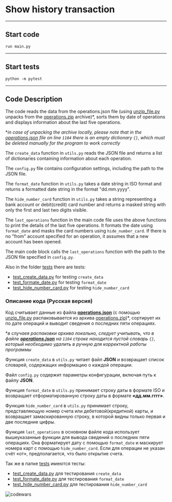 ﻿# Show history transaction

---

## Start code

`run main.py`

---
## Start tests
`python -m pytest`

---
## Code Description
The code reads the data from the operations.json file 
(using [unzip_file.py](unzip_file.py) unpacks from the
[operations.zip](operations.zip) archive)*, sorts them by date of
operations and displays information about the last five operations.

*_in case of unpacking the archive locally, please note that in 
the [operations.json](operations.json) file on line `1104` there 
is an empty dictionary `{}`, which must be deleted manually for 
the program to work correctly_

The `create_data` function in `utils.py` reads the JSON file and 
returns a list of dictionaries containing information about each operation. 

The `config.py` file contains configuration settings, including 
the path to the JSON file. 

The `format_date` function in `utils.py` takes a date string in 
ISO format and returns a formatted date string in the format "dd.mm.yyyy".

The `hide_number_card` function in `utils.py` takes a string 
representing a bank account or debit(credit) card number and returns a masked string with only the first and last two digits visible. 

The `last_operations` function in the main code file uses the 
above functions to print the details of the last five operations. It formats the date using `format_date` and masks the 
card numbers using `hide_number_card`. If there is no "from" account specified for an operation, it assumes that a new 
account has been opened. 

The main code block calls the `last_operations` function with the path to the JSON file specified in `config.py`.

Also in the folder [tests](tests) there are tests:

- [test_create_data.py](tests%2Ftest_create_data.py) for testing `create_data`
- [test_formate_date.py](tests%2Ftest_formate_date.py) for testing `format_date`
- [test_hide_number_card.py](tests%2Ftest_hide_number_card.py) for testing `hide_number_card`


### Описание кода (Русская версия)
Код считывает данные из файла **[operations.json](operations.json)** (с помощью [unzip_file.py](unzip_file.py) распаковывается из архива [operations.zip](operations.zip))*, сортирует их по дате операций и выводит сведения о последних 
пяти операциях.

*_в случаея распаковки архива локально, следует учитывать, что в файле **[operations.json](operations.json)** на `1104` строке
находится пустой словарь `{}`, который необходимо удалить в ручную для корректной работы программы_

Функция `create_data` в `utils.py` читает файл **JSON** и возвращает список словарей, 
содержащих информацию о каждой операции.

Файл `config.py` содержит параметры конфигурации, включая путь к файлу **JSON**.

Функция `format_date` в `utils.py` принимает строку даты в формате ISO и возвращает отформатированную строку даты 
в формате **«дд.мм.гггг»**.

Функция `hide_number_card` в `utils.py` принимает строку, представляющую номер счета или дебетовой(кредитной) карты,
и возвращает замаскированную строку, в которой видны только первая и две последние цифры.

Функция `last_operations` в основном файле кода использует вышеуказанные функции для вывода сведений о последних пяти операциях.
Она форматирует дату с помощью `format_date` и маскирует номера карт с помощью `hide_number_card`. Если для операции не указан счёт «от», 
предполагается, что было открытие счета.

Так же в папке [tests](tests) имеются тесты:
- [test_create_data.py](tests%2Ftest_create_data.py) для тестирования `create_data`
- [test_formate_date.py](tests%2Ftest_formate_date.py) для тестирования `format_date`
- [test_hide_number_card.py](tests%2Ftest_hide_number_card.py) для тестирования `hide_number_card`

![codewars](https://www.codewars.com/users/Ko4ak/badges/micro)
